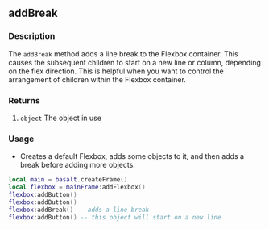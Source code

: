 ## addBreak

### Description

The `addBreak` method adds a line break to the Flexbox container. This causes the subsequent children to start on a new line or column, depending on the flex direction. This is helpful when you want to control the arrangement of children within the Flexbox container.

### Returns

1. `object` The object in use

### Usage

* Creates a default Flexbox, adds some objects to it, and then adds a break before adding more objects.

```lua
local main = basalt.createFrame()
local flexbox = mainFrame:addFlexbox()
flexbox:addButton()
flexbox:addButton()
flexbox:addBreak() -- adds a line break
flexbox:addButton() -- this object will start on a new line
```
